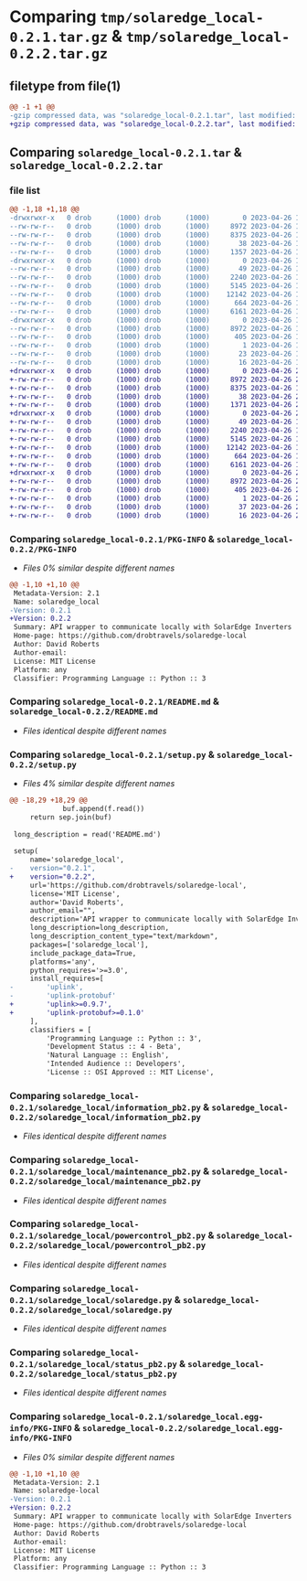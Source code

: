# Comparing `tmp/solaredge_local-0.2.1.tar.gz` & `tmp/solaredge_local-0.2.2.tar.gz`

## filetype from file(1)

```diff
@@ -1 +1 @@
-gzip compressed data, was "solaredge_local-0.2.1.tar", last modified: Wed Apr 26 15:08:52 2023, max compression
+gzip compressed data, was "solaredge_local-0.2.2.tar", last modified: Wed Apr 26 22:36:05 2023, max compression
```

## Comparing `solaredge_local-0.2.1.tar` & `solaredge_local-0.2.2.tar`

### file list

```diff
@@ -1,18 +1,18 @@
-drwxrwxr-x   0 drob      (1000) drob      (1000)        0 2023-04-26 15:08:52.768911 solaredge_local-0.2.1/
--rw-rw-r--   0 drob      (1000) drob      (1000)     8972 2023-04-26 15:08:52.768911 solaredge_local-0.2.1/PKG-INFO
--rw-rw-r--   0 drob      (1000) drob      (1000)     8375 2023-04-26 14:20:16.000000 solaredge_local-0.2.1/README.md
--rw-rw-r--   0 drob      (1000) drob      (1000)       38 2023-04-26 15:08:52.768911 solaredge_local-0.2.1/setup.cfg
--rw-rw-r--   0 drob      (1000) drob      (1000)     1357 2023-04-26 14:33:57.000000 solaredge_local-0.2.1/setup.py
-drwxrwxr-x   0 drob      (1000) drob      (1000)        0 2023-04-26 15:08:52.768911 solaredge_local-0.2.1/solaredge_local/
--rw-rw-r--   0 drob      (1000) drob      (1000)       49 2023-04-26 14:20:16.000000 solaredge_local-0.2.1/solaredge_local/__init__.py
--rw-rw-r--   0 drob      (1000) drob      (1000)     2240 2023-04-26 14:20:16.000000 solaredge_local-0.2.1/solaredge_local/information_pb2.py
--rw-rw-r--   0 drob      (1000) drob      (1000)     5145 2023-04-26 14:20:16.000000 solaredge_local-0.2.1/solaredge_local/maintenance_pb2.py
--rw-rw-r--   0 drob      (1000) drob      (1000)    12142 2023-04-26 14:20:16.000000 solaredge_local-0.2.1/solaredge_local/powercontrol_pb2.py
--rw-rw-r--   0 drob      (1000) drob      (1000)      664 2023-04-26 14:20:16.000000 solaredge_local-0.2.1/solaredge_local/solaredge.py
--rw-rw-r--   0 drob      (1000) drob      (1000)     6161 2023-04-26 14:20:16.000000 solaredge_local-0.2.1/solaredge_local/status_pb2.py
-drwxrwxr-x   0 drob      (1000) drob      (1000)        0 2023-04-26 15:08:52.768911 solaredge_local-0.2.1/solaredge_local.egg-info/
--rw-rw-r--   0 drob      (1000) drob      (1000)     8972 2023-04-26 15:08:52.000000 solaredge_local-0.2.1/solaredge_local.egg-info/PKG-INFO
--rw-rw-r--   0 drob      (1000) drob      (1000)      405 2023-04-26 15:08:52.000000 solaredge_local-0.2.1/solaredge_local.egg-info/SOURCES.txt
--rw-rw-r--   0 drob      (1000) drob      (1000)        1 2023-04-26 15:08:52.000000 solaredge_local-0.2.1/solaredge_local.egg-info/dependency_links.txt
--rw-rw-r--   0 drob      (1000) drob      (1000)       23 2023-04-26 15:08:52.000000 solaredge_local-0.2.1/solaredge_local.egg-info/requires.txt
--rw-rw-r--   0 drob      (1000) drob      (1000)       16 2023-04-26 15:08:52.000000 solaredge_local-0.2.1/solaredge_local.egg-info/top_level.txt
+drwxrwxr-x   0 drob      (1000) drob      (1000)        0 2023-04-26 22:36:05.649291 solaredge_local-0.2.2/
+-rw-rw-r--   0 drob      (1000) drob      (1000)     8972 2023-04-26 22:36:05.649291 solaredge_local-0.2.2/PKG-INFO
+-rw-rw-r--   0 drob      (1000) drob      (1000)     8375 2023-04-26 14:20:16.000000 solaredge_local-0.2.2/README.md
+-rw-rw-r--   0 drob      (1000) drob      (1000)       38 2023-04-26 22:36:05.649291 solaredge_local-0.2.2/setup.cfg
+-rw-rw-r--   0 drob      (1000) drob      (1000)     1371 2023-04-26 22:33:58.000000 solaredge_local-0.2.2/setup.py
+drwxrwxr-x   0 drob      (1000) drob      (1000)        0 2023-04-26 22:36:05.649291 solaredge_local-0.2.2/solaredge_local/
+-rw-rw-r--   0 drob      (1000) drob      (1000)       49 2023-04-26 14:20:16.000000 solaredge_local-0.2.2/solaredge_local/__init__.py
+-rw-rw-r--   0 drob      (1000) drob      (1000)     2240 2023-04-26 14:20:16.000000 solaredge_local-0.2.2/solaredge_local/information_pb2.py
+-rw-rw-r--   0 drob      (1000) drob      (1000)     5145 2023-04-26 14:20:16.000000 solaredge_local-0.2.2/solaredge_local/maintenance_pb2.py
+-rw-rw-r--   0 drob      (1000) drob      (1000)    12142 2023-04-26 14:20:16.000000 solaredge_local-0.2.2/solaredge_local/powercontrol_pb2.py
+-rw-rw-r--   0 drob      (1000) drob      (1000)      664 2023-04-26 14:20:16.000000 solaredge_local-0.2.2/solaredge_local/solaredge.py
+-rw-rw-r--   0 drob      (1000) drob      (1000)     6161 2023-04-26 14:20:16.000000 solaredge_local-0.2.2/solaredge_local/status_pb2.py
+drwxrwxr-x   0 drob      (1000) drob      (1000)        0 2023-04-26 22:36:05.649291 solaredge_local-0.2.2/solaredge_local.egg-info/
+-rw-rw-r--   0 drob      (1000) drob      (1000)     8972 2023-04-26 22:36:05.000000 solaredge_local-0.2.2/solaredge_local.egg-info/PKG-INFO
+-rw-rw-r--   0 drob      (1000) drob      (1000)      405 2023-04-26 22:36:05.000000 solaredge_local-0.2.2/solaredge_local.egg-info/SOURCES.txt
+-rw-rw-r--   0 drob      (1000) drob      (1000)        1 2023-04-26 22:36:05.000000 solaredge_local-0.2.2/solaredge_local.egg-info/dependency_links.txt
+-rw-rw-r--   0 drob      (1000) drob      (1000)       37 2023-04-26 22:36:05.000000 solaredge_local-0.2.2/solaredge_local.egg-info/requires.txt
+-rw-rw-r--   0 drob      (1000) drob      (1000)       16 2023-04-26 22:36:05.000000 solaredge_local-0.2.2/solaredge_local.egg-info/top_level.txt
```

### Comparing `solaredge_local-0.2.1/PKG-INFO` & `solaredge_local-0.2.2/PKG-INFO`

 * *Files 0% similar despite different names*

```diff
@@ -1,10 +1,10 @@
 Metadata-Version: 2.1
 Name: solaredge_local
-Version: 0.2.1
+Version: 0.2.2
 Summary: API wrapper to communicate locally with SolarEdge Inverters
 Home-page: https://github.com/drobtravels/solaredge-local
 Author: David Roberts
 Author-email: 
 License: MIT License
 Platform: any
 Classifier: Programming Language :: Python :: 3
```

### Comparing `solaredge_local-0.2.1/README.md` & `solaredge_local-0.2.2/README.md`

 * *Files identical despite different names*

### Comparing `solaredge_local-0.2.1/setup.py` & `solaredge_local-0.2.2/setup.py`

 * *Files 4% similar despite different names*

```diff
@@ -18,29 +18,29 @@
             buf.append(f.read())
     return sep.join(buf)
 
 long_description = read('README.md')
 
 setup(
     name='solaredge_local',
-    version="0.2.1",
+    version="0.2.2",
     url='https://github.com/drobtravels/solaredge-local',
     license='MIT License',
     author='David Roberts',
     author_email="",
     description='API wrapper to communicate locally with SolarEdge Inverters',
     long_description=long_description,
     long_description_content_type="text/markdown",
     packages=['solaredge_local'],
     include_package_data=True,
     platforms='any',
     python_requires='>=3.0',
     install_requires=[
-        'uplink',
-        'uplink-protobuf'
+        'uplink>=0.9.7',
+        'uplink-protobuf>=0.1.0'
     ],
     classifiers = [
         'Programming Language :: Python :: 3',
         'Development Status :: 4 - Beta',
         'Natural Language :: English',
         'Intended Audience :: Developers',
         'License :: OSI Approved :: MIT License',
```

### Comparing `solaredge_local-0.2.1/solaredge_local/information_pb2.py` & `solaredge_local-0.2.2/solaredge_local/information_pb2.py`

 * *Files identical despite different names*

### Comparing `solaredge_local-0.2.1/solaredge_local/maintenance_pb2.py` & `solaredge_local-0.2.2/solaredge_local/maintenance_pb2.py`

 * *Files identical despite different names*

### Comparing `solaredge_local-0.2.1/solaredge_local/powercontrol_pb2.py` & `solaredge_local-0.2.2/solaredge_local/powercontrol_pb2.py`

 * *Files identical despite different names*

### Comparing `solaredge_local-0.2.1/solaredge_local/solaredge.py` & `solaredge_local-0.2.2/solaredge_local/solaredge.py`

 * *Files identical despite different names*

### Comparing `solaredge_local-0.2.1/solaredge_local/status_pb2.py` & `solaredge_local-0.2.2/solaredge_local/status_pb2.py`

 * *Files identical despite different names*

### Comparing `solaredge_local-0.2.1/solaredge_local.egg-info/PKG-INFO` & `solaredge_local-0.2.2/solaredge_local.egg-info/PKG-INFO`

 * *Files 0% similar despite different names*

```diff
@@ -1,10 +1,10 @@
 Metadata-Version: 2.1
 Name: solaredge-local
-Version: 0.2.1
+Version: 0.2.2
 Summary: API wrapper to communicate locally with SolarEdge Inverters
 Home-page: https://github.com/drobtravels/solaredge-local
 Author: David Roberts
 Author-email: 
 License: MIT License
 Platform: any
 Classifier: Programming Language :: Python :: 3
```

